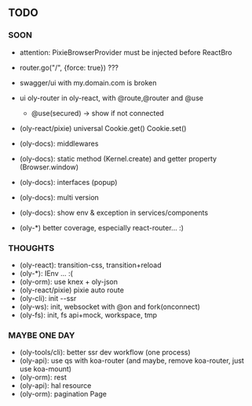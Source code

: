 ## TODO

### SOON

- attention: PixieBrowserProvider must be injected before ReactBro
- router.go("/", {force: true}) ???
- swagger/ui with my.domain.com is broken
- ui oly-router in oly-react, with @route,@router and @use
  - @use(secured) -> show <Login/> if not connected

- (oly-react/pixie) universal Cookie.get() Cookie.set()
- (oly-docs): middlewares
- (oly-docs): static method (Kernel.create) and getter property (Browser.window)
- (oly-docs): interfaces (popup) 
- (oly-docs): multi version
- (oly-docs): show env & exception in services/components
- (oly-*) better coverage, especially react-router... :)
  
### THOUGHTS

- (oly-react): transition-css, transition+reload
- (oly-*): IEnv ... :(
- (oly-orm): use knex + oly-json
- (oly-react/pixie) pixie auto route
- (oly-cli): init --ssr
- (oly-ws): init, websocket with @on and fork(onconnect)
- (oly-fs): init, fs api+mock, workspace, tmp

### MAYBE ONE DAY

- (oly-tools/cli): better ssr dev workflow (one process)
- (oly-api): use qs with koa-router (and maybe, remove koa-router, just use koa-mount)
- (oly-orm): rest
- (oly-api): hal resource
- (oly-orm): pagination Page
